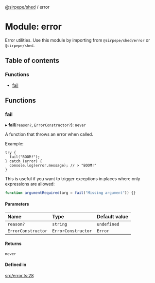 [@sirpepe/shed](../README.md) / error

# Module: error

Error utilities. Use this module by importing from `@sirpepe/shed/error`
or `@sirpepe/shed`.

## Table of contents

### Functions

- [fail](error.md#fail)

## Functions

### fail

▸ **fail**(`reason?`, `ErrorConstructor?`): `never`

A function that throws an error when called.

Example:

```
try {
  fail("BOOM!");
} catch (error) {
  console.log(error.message); // > "BOOM!"
}
```

This is useful if you want to trigger exceptions in places where only
expressions are allowed:

```typescript
function argumentRequired(arg = fail("Missing argument")) {}
```

#### Parameters

| Name | Type | Default value |
| :------ | :------ | :------ |
| `reason?` | `string` | `undefined` |
| `ErrorConstructor` | `ErrorConstructor` | `Error` |

#### Returns

`never`

#### Defined in

[src/error.ts:28](https://github.com/SirPepe/shed/blob/2ac893f/src/error.ts#L28)
